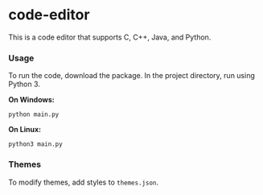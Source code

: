 # code-editor
This is a code editor that supports C, C++, Java, and Python.

### Usage
To run the code, download the package. In the project directory, run using Python 3.

**On Windows:**
```
python main.py
```

**On Linux:**
```
python3 main.py
```

### Themes
To modify themes, add styles to ```themes.json```.
